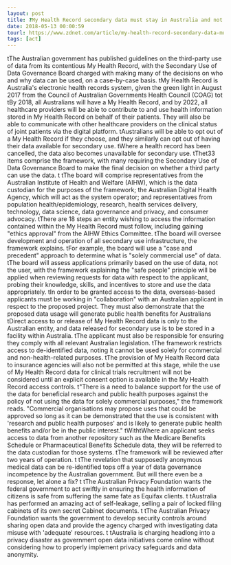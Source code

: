 ```yaml
---
layout: post
title: ?My Health Record secondary data must stay in Australia and not be used for 'solely commercial' reasons
date: 2018-05-13 00:00:59
tourl: https://www.zdnet.com/article/my-health-record-secondary-data-must-stay-in-australia-and-not-be-used-for-solely-commercial-reasons/
tags: [act]
---
```

 tThe Australian government has published guidelines on the third-party use of data from its contentious My Health Record, with the Secondary Use of Data Governance Board charged with making many of the decisions on who and why data can be used, on a case-by-case basis. tMy Health Record is Australia's electronic health records system, given the green light in August 2017 from the Council of Australian Governments Health Council (COAG) tot tBy 2018, all Australians will have a My Health Record, and by 2022, all healthcare providers will be able to contribute to and use health information stored in My Health Record on behalf of their patients. They will also be able to communicate with other healthcare providers on the clinical status of joint patients via the digital platform. tAustralians will be able to opt out of a My Health Record if they choose, and they similarly can opt out of having their data available for secondary use. tWhere a health record has been cancelled, the data also becomes unavailable for secondary use. tThet33 items comprise the framework, with many requiring the Secondary Use of Data Governance Board to make the final decision on whether a third party can use the data. t tThe board will comprise representatives from the Australian Institute of Health and Welfare (AIHW), which is the data custodian for the purposes of the framework; the Australian Digital Health Agency, which will act as the system operator; and representatives from population health/epidemiology, research, health services delivery, technology, data science, data governance and privacy, and consumer advocacy. tThere are 18 steps an entity wishing to access the information contained within the My Health Record must follow, including gaining "ethics approval" from the AIHW Ethics Committee. tThe board will oversee development and operation of all secondary use infrastructure, the framework explains. tFor example, the board will use a "case and precedent" approach to determine what is "solely commercial use" of data. tThe board will assess applications primarily based on the use of data, not the user, with the framework explaining the "safe people" principle will be applied when reviewing requests for data with respect to the applicant, probing their knowledge, skills, and incentives to store and use the data appropriately. tIn order to be granted access to the data, overseas-based applicants must be working in "collaboration" with an Australian applicant in respect to the proposed project. They must also demonstrate that the proposed data usage will generate public health benefits for Australians tDirect access to or release of My Health Record data is only to the Australian entity, and data released for secondary use is to be stored in a facility within Australia. tThe applicant must also be responsible for ensuring they comply with all relevant Australian legislation. tThe framework restricts access to de-identified data, noting it cannot be used solely for commercial and non-health-related purposes. tThe provision of My Health Record data to insurance agencies will also not be permitted at this stage, while the use of My Health Record data for clinical trials recruitment will not be considered until an explicit consent option is available in the My Health Record access controls. t"There is a need to balance support for the use of the data for beneficial research and public health purposes against the policy of not using the data for solely commercial purposes," the framework reads. "Commercial organisations may propose uses that could be approved so long as it can be demonstrated that the use is consistent with 'research and public health purposes' and is likely to generate public health benefits and/or be in the public interest." tWithtWhere an applicant seeks access to data from another repository such as the Medicare Benefits Schedule or Pharmaceutical Benefits Schedule data, they will be referred to the data custodian for those systems. tThe framework will be reviewed after two years of operation. t tThe revelation that supposedly anonymous medical data can be re-identified tops off a year of data governance incompetence by the Australian government. But will there even be a response, let alone a fix? t tThe Australian Privacy Foundation wants the federal government to act swiftly in ensuring the health information of citizens is safe from suffering the same fate as Equifax clients. t tAustralia has performed an amazing act of self-leakage, selling a pair of locked filing cabinets of its own secret Cabinet documents. t tThe Australian Privacy Foundation wants the government to develop security controls around sharing open data and provide the agency charged with investigating data misuse with 'adequate' resources. t tAustralia is charging headlong into a privacy disaster as government open data initiatives come online without considering how to properly implement privacy safeguards and data anonymity.